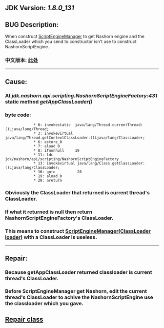 ## JDK Version:  _1.8.0_131_

## BUG Description:  
When construct [ScriptEngineManager](https://docs.oracle.com/javase/8/docs/api/javax/script/ScriptEngineManager.html) to get Nashorn engine and the ClassLoader which you send to constructor isn't use to construct NashornScriptEngine.  
### 中文版本: [此处](https://coding.net/u/Bryan_lzh/p/JDK8-Nashorn-BUG/git)  
---
## Cause:   
### At _jdk.nashorn.api.scripting.NashornScriptEngineFactory:431_ static method *getAppClassLoader()*  
### byte code: 
```
             * 0: invokestatic  java/lang/Thread.currentThread:()Ljava/lang/Thread;
             * 3: invokevirtual java/lang/Thread.getContextClassLoader:()Ljava/lang/ClassLoader;
             * 6: astore_0
             * 7: aload_0
             * 8: ifnonnull     19
             * 11: ldc           jdk/nashorn/api/scripting/NashornScriptEngineFactory
             * 13: invokevirtual java/lang/Class.getClassLoader:()Ljava/lang/ClassLoader;
             * 16: goto          20
             * 19: aload_0
             * 20: areturn  
```  
### Obviously the ClassLoader that returned is current thread's ClassLoader.  
### If what it returned is null then return NashornScriptEngineFactory's ClassLoader.  
### This means to construct [ScriptEngineManager(ClassLoader loader)](https://docs.oracle.com/javase/8/docs/api/javax/script/ScriptEngineManager.html#ScriptEngineManager-java.lang.ClassLoader-) with a ClassLoader is useless.  
---
## Repair: 

### Because getAppClassLoader returned classloader is current thread's ClassLoader.  
### Before ScriptEngineManager get Nashorn, edit the current thread's ClassLoader to achive the NashornScriptEngine use the classloader which you gave.  
## [Repair class](https://github.com/BryanSer/JDK8-Nashorn-BUG/blob/master/ScriptLoader.java)

